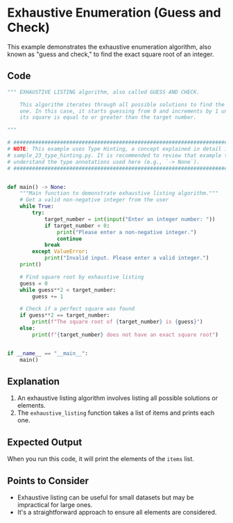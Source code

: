 # Exhaustive Enumeration (Guess and Check)

This example demonstrates the exhaustive enumeration algorithm, also known as "guess and check," to find the exact square root of an integer.

## Code

```python
""" EXHAUSTIVE LISTING algorithm, also called GUESS AND CHECK.

    This algorithm iterates through all possible solutions to find the correct
    one. In this case, it starts guessing from 0 and increments by 1 until
    its square is equal to or greater than the target number.

"""

# ############################################################################ #
# NOTE: This example uses Type Hinting, a concept explained in detail in      #
# sample_23_type_hinting.py. It is recommended to review that example to fully #
# understand the type annotations used here (e.g., `-> None`).                 #
# ############################################################################ #


def main() -> None:
    """Main function to demonstrate exhaustive listing algorithm."""
    # Get a valid non-negative integer from the user
    while True:
        try:
            target_number = int(input("Enter an integer number: "))
            if target_number < 0:
                print("Please enter a non-negative integer.")
                continue
            break
        except ValueError:
            print("Invalid input. Please enter a valid integer.")
    print()

    # Find square root by exhaustive listing
    guess = 0
    while guess**2 < target_number:
        guess += 1

    # Check if a perfect square was found
    if guess**2 == target_number:
        print(f"The square root of {target_number} is {guess}")
    else:
        print(f"{target_number} does not have an exact square root")


if __name__ == "__main__":
    main()
```

## Explanation

1. An exhaustive listing algorithm involves listing all possible solutions or elements.
2. The `exhaustive_listing` function takes a list of items and prints each one.

## Expected Output

When you run this code, it will print the elements of the `items` list.

## Points to Consider

- Exhaustive listing can be useful for small datasets but may be impractical for large ones.
- It's a straightforward approach to ensure all elements are considered.
